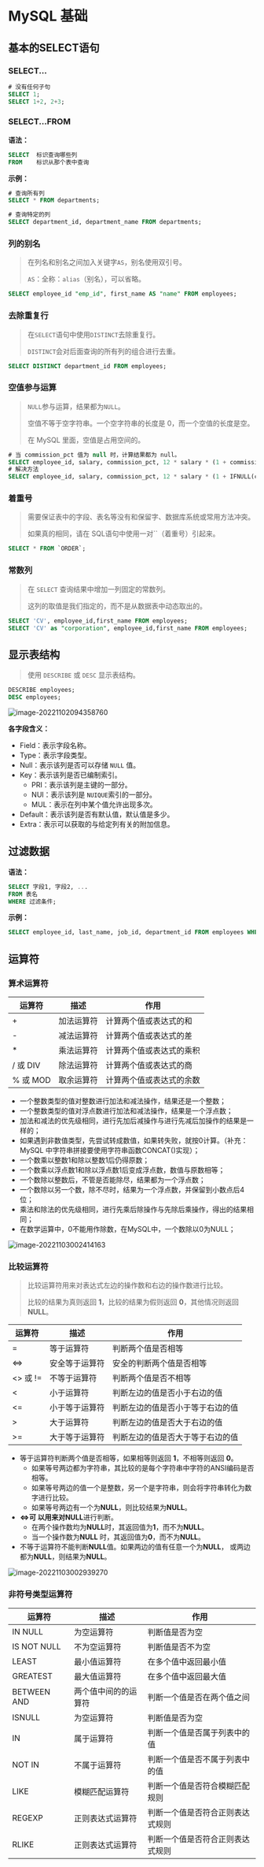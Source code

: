 # MySQL 基础



## 基本的SELECT语句



### SELECT...

~~~SQL
# 没有任何子句
SELECT 1; 
SELECT 1+2, 2+3;
~~~



### SELECT...FROM

**语法：**

~~~sql
SELECT	标识查询哪些列
FROM	标识从那个表中查询
~~~

**示例：**

~~~sql
# 查询所有列
SELECT * FROM departments;

# 查询特定的列
SELECT department_id, department_name FROM departments;
~~~



### 列的别名

> 在列名和别名之间加入关键字`AS`，别名使用双引号。
>
> `AS`：全称：`alias`（别名），可以省略。

~~~sql
SELECT employee_id "emp_id", first_name AS "name" FROM employees;
~~~



### 去除重复行

> 在`SELECT`语句中使用`DISTINCT`去除重复行。
>
> `DISTINCT`会对后面查询的所有列的组合进行去重。

~~~sql
SELECT DISTINCT department_id FROM employees;
~~~



### 空值参与运算

> `NULL`参与运算，结果都为`NULL`。
>
> 空值不等于空字符串。一个空字符串的长度是 0，而一个空值的长度是空。
>
> 在 MySQL 里面，空值是占用空间的。

```sql
# 当 commission_pct 值为 null 时，计算结果都为 null。
SELECT employee_id, salary, commission_pct, 12 * salary * (1 + commission_pct) "annual_sal" FROM employees;
# 解决方法
SELECT employee_id, salary, commission_pct, 12 * salary * (1 + IFNULL(commission_pct, 0)) "annual_sal" FROM employees;
```



### 着重号

> 需要保证表中的字段、表名等没有和保留字、数据库系统或常用方法冲突。
>
> 如果真的相同，请在 SQL语句中使用一对``（着重号）引起来。

~~~sql
SELECT * FROM `ORDER`;
~~~



### 常数列

> 在 `SELECT`  查询结果中增加一列固定的常数列。
>
> 这列的取值是我们指定的，而不是从数据表中动态取出的。

```sql
SELECT 'CV', employee_id,first_name FROM employees;
SELECT 'CV' as "corporation", employee_id,first_name FROM employees;
```



## 显示表结构

> 使用 `DESCRIBE` 或 `DESC` 显示表结构。

~~~sql
DESCRIBE employees;
DESC employees;
~~~

![image-20221102094358760](https://images.bestshi.com/undefinedimage-20221102094358760.png!watermark)

**各字段含义：**

- Field：表示字段名称。
- Type：表示字段类型。
- Null：表示该列是否可以存储 `NULL` 值。
- Key：表示该列是否已编制索引。
  - PRI：表示该列是主键的一部分。
  - NUI：表示该列是 `NUIQUE`索引的一部分。
  - MUL：表示在列中某个值允许出现多次。
- Default：表示该列是否有默认值，默认值是多少。
- Extra：表示可以获取的与给定列有关的附加信息。



## 过滤数据

**语法：**

```sql
SELECT 字段1, 字段2, ...
FROM 表名
WHERE 过滤条件;
```

**示例：**

```sql
SELECT employee_id, last_name, job_id, department_id FROM employees WHERE department_id = 90;
```



## 运算符

### 算术运算符

| 运算符    | 描述       | 作用                     |
| --------- | ---------- | ------------------------ |
| +         | 加法运算符 | 计算两个值或表达式的和   |
| -         | 减法运算符 | 计算两个值或表达式的差   |
| *         | 乘法运算符 | 计算两个值或表达式的乘积 |
| /  或 DIV | 除法运算符 | 计算两个值或表达式的商   |
| % 或 MOD  | 取余运算符 | 计算两个值或表达式的余数 |

- 一个整数类型的值对整数进行加法和减法操作，结果还是一个整数；
-  一个整数类型的值对浮点数进行加法和减法操作，结果是一个浮点数；
-  加法和减法的优先级相同，进行先加后减操作与进行先减后加操作的结果是一样的；
- 如果遇到非数值类型，先尝试转成数值，如果转失败，就按0计算。（补充：MySQL 中字符串拼接要使用字符串函数CONCAT()实现）；
- 一个数乘以整数1和除以整数1后仍得原数；
-  一个数乘以浮点数1和除以浮点数1后变成浮点数，数值与原数相等； 
- 一个数除以整数后，不管是否能除尽，结果都为一个浮点数；
-  一个数除以另一个数，除不尽时，结果为一个浮点数，并保留到小数点后4位； 
- 乘法和除法的优先级相同，进行先乘后除操作与先除后乘操作，得出的结果相同；
-  在数学运算中，0不能用作除数，在MySQL中，一个数除以0为NULL；

![image-20221103002414163](https://images.bestshi.com/undefinedimage-20221103002414163.png!watermark)



### 比较运算符

> 比较运算符用来对表达式左边的操作数和右边的操作数进行比较。
>
> 比较的结果为真则返回 **1**，比较的结果为假则返回 **0**，其他情况则返回 **NULL**。

| 运算符   | 描述           | 作用                             |
| -------- | -------------- | -------------------------------- |
| =        | 等于运算符     | 判断两个值是否相等               |
| <=>      | 安全等于运算符 | 安全的判断两个值是否相等         |
| <> 或 != | 不等于运算符   | 判断两个值是否不相等             |
| <        | 小于运算符     | 判断左边的值是否小于右边的值     |
| <=       | 小于等于运算符 | 判断左边的值是否小于等于右边的值 |
| >        | 大于运算符     | 判断左边的值是否大于右边的值     |
| >=       | 大于等于运算符 | 判断左边的值是否大于等于右边的值 |

- 等于运算符判断两个值是否相等，如果相等则返回 **1**，不相等则返回 **0**。
  - 如果等号两边都为字符串，其比较的是每个字符串中字符的ANSI编码是否相等。
  - 如果等号两边的值一个是整数，另一个是字符串，则会将字符串转化为数字进行比较。
  - 如果等号两边有一个为**NULL**，则比较结果为**NULL**。
- **<=>**可 以用来对**NULL**进行判断。
  - 在两个操作数均为**NULL**时，其返回值为**1**，而不为**NULL**。
  - 当一个操作数为**NULL** 时，其返回值为**0**，而不为**NULL**。
- 不等于运算符不能判断**NULL**值。如果两边的值有任意一个为**NULL**， 或两边都为**NULL**，则结果为**NULL**。

![image-20221103002939270](https://images.bestshi.com/undefinedimage-20221103002939270.png!watermark)



### 非符号类型运算符

| 运算符      | 描述                 | 作用                             |
| ----------- | -------------------- | -------------------------------- |
| IN NULL     | 为空运算符           | 判断值是否为空                   |
| IS NOT NULL | 不为空运算符         | 判断值是否不为空                 |
| LEAST       | 最小值运算符         | 在多个值中返回最小值             |
| GREATEST    | 最大值运算符         | 在多个值中返回最大值             |
| BETWEEN AND | 两个值中间的的运算符 | 判断一个值是否在两个值之间       |
| ISNULL      | 为空运算符           | 判断值是否为空                   |
| IN          | 属于运算符           | 判断一个值是否属于列表中的值     |
| NOT IN      | 不属于运算符         | 判断一个值是否不属于列表中的值   |
| LIKE        | 模糊匹配运算符       | 判断一个值是否符合模糊匹配规则   |
| REGEXP      | 正则表达式运算符     | 判断一个值是否符合正则表达式规则 |
| RLIKE       | 正则表达式运算符     | 判断一个值是否符合正则表达式规则 |


